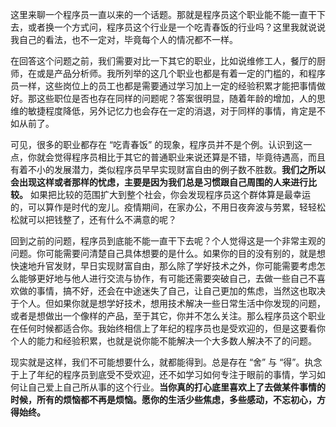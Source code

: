 这里来聊一个程序员一直以来的一个话题。那就是程序员这个职业能不能一直干下去，或者换一个方式问，程序员这个行业是一个吃青春饭的行业吗？这里我就说说我自己的看法，也不一定对，毕竟每个人的情况都不一样。

在回答这个问题之前，我们需要对比一下其它的职业，比如说维修工人，餐厅的厨师，在或是产品分析师。我所列举的这几个职业也都是有着一定的门槛的，和程序员一样，这些岗位上的员工也都是需要通过学习加上一定的经验积累才能把事情做好。那这些职位是否也存在同样的问题呢？答案很明显，随着年龄的增加，人的思维的敏捷程度降低，另外记忆力也会存在一定的消退，对于同样的事情，肯定是不如从前了。

可见，很多的职业都存在 “吃青春饭” 的现象，程序员并不是个例。认识到这一点，你就会觉得程序员相比于其它的普通职业来说还算是不错，毕竟待遇高，而且有着不小的发展潜力，类似程序员早早实现财富自由的例子数不胜数。**我们之所以会出现这样或者那样的忧虑，主要是因为我们总是习惯跟自己周围的人来进行比较。** 如果把比较的范围扩大到整个社会，你会发现程序员这个群体算是最幸运的，可以算作是时代的宠儿。疫情期间，在家办公，不用日夜奔波与劳累，轻轻松松就可以把钱整了，还有什么不满意的呢？

回到之前的问题，程序员到底能不能一直干下去呢？个人觉得这是一个非常主观的问题。你可能需要问清楚自己具体想要的是什么。如果你的目的没有别的，就是想快速地升官发财，早日实现财富自由，那么除了学好技术之外，你可能需要考虑怎么能够更好地与他人进行交流与协作，有可能还需要突破自己，去做一些自己不喜欢做的事情，搞不好，还会在中途迷失了自己，让自己更加的焦虑，当然这也取决于个人。但如果你就是想学好技术，想用技术解决一些日常生活中你发现的问题，或者是想做出一个像样的产品，至于其它，你并不怎么关注。那么程序员这个职业在任何时候都适合你。我始终相信上了年纪的程序员也是受欢迎的，但是这要看你个人的能力和经验积累，也就是说你能不能解决一个大多数人解决不了的问题。

现实就是这样，我们不可能想要什么，就都能得到。总是存在 “舍” 与 “得”。执念于上了年纪的程序员到底受不受欢迎，还不如学习如何专注于眼前的事情，学习如何让自己爱上自己所从事的这个行业。**当你真的打心底里喜欢上了去做某件事情的时候，所有的烦恼都不再是烦恼。愿你的生活少些焦虑，多些感动，不忘初心，方得始终。**